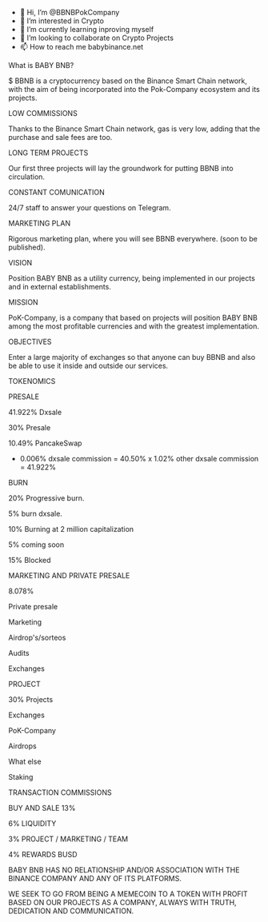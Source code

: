 - 👋 Hi, I’m @BBNBPokCompany
- 👀 I’m interested in Crypto
- 🌱 I’m currently learning inproving myself
- 💞️ I’m looking to collaborate on Crypto Projects
- 📫 How to reach me babybinance.net


What is BABY BNB?

$ BBNB is a cryptocurrency based on the Binance Smart Chain network, with the aim of being incorporated into the Pok-Company ecosystem and its projects.


LOW COMMISSIONS

Thanks to the Binance Smart Chain network, gas is very low, adding that the purchase and sale fees are too.


LONG TERM PROJECTS

Our first three projects will lay the groundwork for putting BBNB into circulation.


CONSTANT COMUNICATION

24/7 staff to answer your questions on Telegram.


MARKETING PLAN

Rigorous marketing plan, where you will see BBNB everywhere. (soon to be published).


VISION

Position BABY BNB as a utility currency, being implemented in our projects and in external establishments.


MISSION

PoK-Company, is a company that based on projects will position BABY BNB among the most profitable currencies and with the greatest implementation.


OBJECTIVES

Enter a large majority of exchanges so that anyone can buy BBNB and also be able to use it inside and outside our services.


TOKENOMICS

PRESALE

41.922% Dxsale

30% Presale

10.49% PancakeSwap

+ 0.006% dxsale commission = 40.50% x 1.02% other dxsale commission = 41.922%


BURN

20% Progressive burn.

5% burn dxsale.

10% Burning at 2 million capitalization

5% coming soon

15% Blocked


MARKETING AND PRIVATE PRESALE

8.078%

Private presale

Marketing

Airdrop's/sorteos

Audits

Exchanges
 

PROJECT

30% Projects

Exchanges

PoK-Company

Airdrops

What else

Staking


TRANSACTION COMMISSIONS

BUY AND SALE 13%

6% LIQUIDITY

3% PROJECT / MARKETING / TEAM

4% REWARDS BUSD

BABY BNB HAS NO RELATIONSHIP AND/OR ASSOCIATION WITH THE BINANCE COMPANY AND ANY OF ITS PLATFORMS.

WE SEEK TO GO FROM BEING A MEMECOIN TO A TOKEN WITH PROFIT BASED ON OUR PROJECTS AS A COMPANY, ALWAYS WITH TRUTH, DEDICATION AND COMMUNICATION.

<!---
BBNBPokCompany/BBNBPokCompany is a ✨ special ✨ repository because its `README.md` (this file) appears on your GitHub profile.
You can click the Preview link to take a look at your changes.
--->
